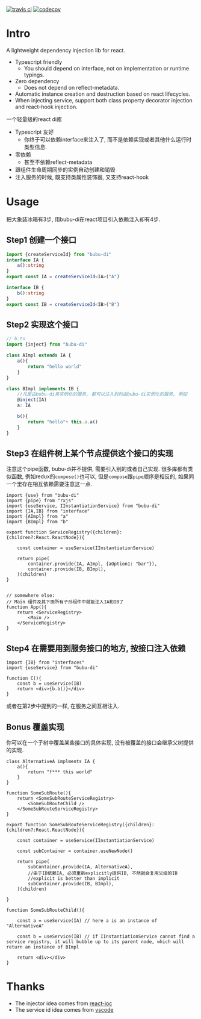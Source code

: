 [![travis ci](https://travis-ci.com/buhichan/bubu-di.svg?branch=master)](https://travis-ci.com/buhichan/bubu-di)
[![codecov](https://codecov.io/gh/buhichan/bubu-di/branch/master/graph/badge.svg)](https://codecov.io/gh/buhichan/bubu-di)

# Intro

A lightweight dependency injection lib for react.
- Typescript friendly 
    - You should depend on interface, not on implementation or runtime typings.
- Zero dependency 
    - Does not depend on reflect-metadata.
- Automatic instance creation and destruction based on react lifecycles.
- When injecting service, support both class property decorator injection and react-hook injection.

一个轻量级的react di库
- Typescript 友好
    - 你终于可以依赖interface来注入了, 而不是依赖实现或者其他什么运行时类型信息.
- 零依赖 
    - 甚至不依赖reflect-metadata
- 跟组件生命周期同步的实例自动创建和销毁
- 注入服务的时候, 既支持类属性装饰器, 又支持react-hook

# Usage

把大象装冰箱有3步, 用bubu-di在react项目引入依赖注入却有4步.

## Step1 创建一个接口

```ts
import {createServiceId} from "bubu-di"
interface IA {
    a():string
}
export const IA = createServiceId<IA>("A")

interface IB {
    b():string
}
export const IB = createServiceId<IB>("B")

```

## Step2 实现这个接口

```ts
// b.ts
import {inject} from "bubu-di"

class AImpl extends IA {
    a(){
        return "hello world"
    }
}

class BImpl implements IB {
    //凡是由bubu-di来实例化的服务, 都可以注入别的由bubu-di实例化的服务, 例如
    @inject(IA)
    a: IA

    b(){
        return "hello"+ this.a.a()
    }
}
```

## Step3 在组件树上某个节点提供这个接口的实现

注意这个pipe函数, bubu-di并不提供, 需要引入别的或者自己实现. 很多库都有类似函数, 例如redux的`compose()`也可以, 但是`compose`跟`pipe`顺序是相反的, 如果同一个里存在相互依赖需要注意这一点.

```tsx
import {use} from "bubu-di"
import {pipe} from "rxjs"
import {useService, IInstantiationService} from "bubu-di"
import {IA,IB} from "interface"
import {AImpl} from "a"
import {BImpl} from "b"

export function ServiceRegistry({children}:{children?:React.ReactNode}){

    const container = useService(IInstantiationService)

    return pipe(
        container.provide(IA, AImpl, {aOption1: "bar"}),
        container.provide(IB, BImpl),
    )(children)
}


// somewhere else:
// Main 组件及其下面所有子孙组件中就能注入IA和IB了
function App(){
    return <ServiceRegistry>
        <Main />
    </ServiceRegistry>
}
```

## Step4 在需要用到服务接口的地方, 按接口注入依赖

```tsx
import {IB} from "interfaces"
import {useService} from "bubu-di"

function C(){
    const b = useService(IB)
    return <div>{b.b()}</div>
}
```

或者在第2步中提到的一样, 在服务之间互相注入.

## Bonus 覆盖实现

你可以在一个子树中覆盖某些接口的具体实现, 没有被覆盖的接口会继承父树提供的实现.

```tsx
class AlternativeA implments IA {
    a(){
        return "f*** this world"
    }
}

function SomeSubRoute(){
    return <SomeSubRouteServiceRegistry>
        <SomeSubRouteChild />
    </SomeSubRouteServiceRegistry>
}

export function SomeSubRouteServiceRegistry({children}:{children?:React.ReactNode}){

    const container = useService(IInstantiationService)

    const subContainer = container.useNewNode()

    return pipe(
        subContainer.provide(IA, AlternativeA),
        //由于IB依赖IA, 必须重新explicitly提供IB, 不然就会复用父级的IB
        //explicit is better than implicit
        subContainer.provide(IB, BImpl),
    )(children)

}

function SomeSubRouteChild(){

    const a = useService(IA) // here a is an instance of "AlternativeA"

    const b = useService(IB) // if IInstantiationService cannot find a service registry, it will bubble up to its parent node, which will return an instance of BImpl

    return <div></div>
}
```

# Thanks

- The injector idea comes from [react-ioc](https://github.com/gnaeus/react-ioc)
- The service id idea comes from [vscode](https://github.com/Microsoft/vscode)